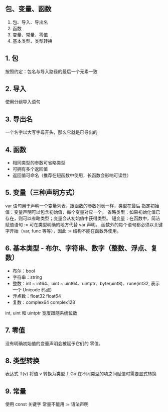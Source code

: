## 包、变量、函数
1. 包、导入、导出名
2. 函数
3. 变量、常量、零值
4. 基本类型、类型转换

## 1. 包
按照约定：包名与导入路径的最后一个元素一致

## 2. 导入
使用分组导入语句

## 3. 导出名
一个名字以大写字母开头，那么它就是已导出的

## 4. 函数
- 相同类型的参数可省略类型
- 可拥有多个返回值
- 返回值可命名（推荐在短函数中使用，长函数会影响可读性）

## 5. 变量（三种声明方式）
var 语句用于声明一个变量列表，跟函数的参数列表一样，类型在最后
指定初始值：变量声明可以包含初始值，每个变量对应一个。
省略类型：如果初始化值已存在，则可以省略类型；变量会从初始值中获得类型。
短变量：在函数中，简洁赋值语句 := 可在类型明确的地方代替 var 声明。
      函数外的每个语句都必须以关键字开始（var, func 等等），因此 := 结构不能在函数外使用。

## 6. 基本类型 - 布尔、字符串、数字（整数、浮点、复数）
- 布尔：bool
- 字符串：string
- 整数：int ~ int64、uint ~ uint64、uintptr、byte(uint8)、rune(int32, 表示一个 Unicode 码点)
- 浮点数：float32 float64
- 复数：complex64 complex128

int, uint 和 uintptr 宽度跟随系统位数

## 7. 零值
没有明确初始值的变量声明会被赋予它们的 零值。

## 8. 类型转换
表达式 T(v) 将值 v 转换为类型 T
Go 在不同类型的项之间赋值时需要显式转换

## 9. 常量
使用 const 关键字
常量不能用 := 语法声明